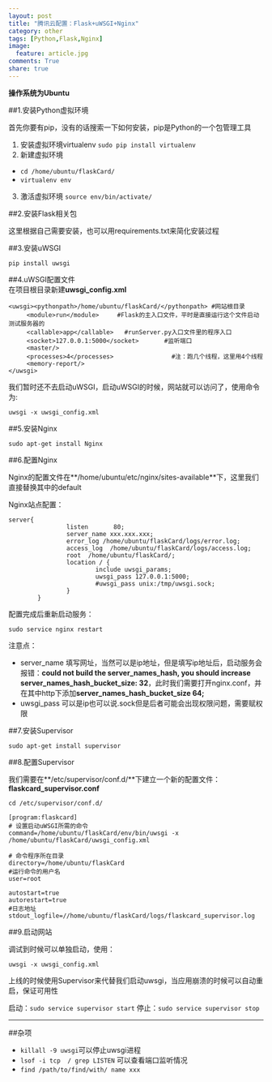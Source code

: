 ```yaml
---
layout: post
title: "腾讯云配置：Flask+uWSGI+Nginx"
category: other
tags: [Python,Flask,Nginx]
image:
  feature: article.jpg
comments: True
share: true
---
```



**操作系统为Ubuntu**

##1.安装Python虚拟环境

首先你要有pip，没有的话搜索一下如何安装，pip是Python的一个包管理工具

1. 安装虚拟环境virtualenv
`sudo pip install virtualenv`
2. 新建虚拟环境  
- `cd /home/ubuntu/flaskCard/`
- `virtualenv env` 
3. 激活虚拟环境
`source env/bin/activate/`

##2.安装Flask相关包

这里根据自己需要安装，也可以用requirements.txt来简化安装过程

##3.安装uWSGI

`pip install uwsgi`

##4.uWSGI配置文件  
在项目根目录新建**uwsgi_config.xml**  

```
<uwsgi><pythonpath>/home/ubuntu/flaskCard/</pythonpath> #网站根目录
     <module>run</module>     #Flask的主入口文件，平时是直接运行这个文件启动测试服务器的
     <callable>app</callable>   #runServer.py入口文件里的程序入口
     <socket>127.0.0.1:5000</socket>       #监听端口
     <master/>
     <processes>4</processes>                #注：跑几个线程，这里用4个线程
     <memory-report/>
</uwsgi>
```

我们暂时还不去启动uWSGI，启动uWSGI的时候，网站就可以访问了，使用命令为: 

`uwsgi -x uwsgi_config.xml `

##5.安装Nginx

`sudo apt-get install Nginx`

##6.配置Nginx

Nginx的配置文件在**/home/ubuntu/etc/nginx/sites-available**下，这里我们直接替换其中的default

Nginx站点配置：


```
server{
                listen       80;
                server_name xxx.xxx.xxx;
                error_log /home/ubuntu/flaskCard/logs/error.log;
                access_log  /home/ubuntu/flaskCard/logs/access.log;
                root  /home/ubuntu/flaskCard/;
                location / {
                        include uwsgi_params;
                        uwsgi_pass 127.0.0.1:5000;
                        #uwsgi_pass unix:/tmp/uwsgi.sock;
                }
        }
```

配置完成后重新启动服务：

`sudo service nginx restart`

注意点：

- server_name 填写网址，当然可以是ip地址，但是填写ip地址后，启动服务会报错：**could not build the server_names_hash, you should increase server_names_hash_bucket_size: 32**，此时我们需要打开nginx.conf，并在其中http下添加**server_names_hash_bucket_size 64;** 
- uwsgi_pass 可以是ip也可以说.sock但是后者可能会出现权限问题，需要赋权限


##7.安装Supervisor

`sudo apt-get install supervisor`

##8.配置Supervisor

我们需要在**/etc/supervisor/conf.d/**下建立一个新的配置文件：**flaskcard_supervisor.conf**

`cd /etc/supervisor/conf.d/`

```
[program:flaskcard]
# 设置启动uWSGI所需的命令
command=/home/ubuntu/flaskCard/env/bin/uwsgi -x /home/ubuntu/flaskCard/uwsgi_config.xml

# 命令程序所在目录
directory=/home/ubuntu/flaskCard
#运行命令的用户名
user=root
    
autostart=true
autorestart=true
#日志地址
stdout_logfile=//home/ubuntu/flaskCard/logs/flaskcard_supervisor.log
```

##9.启动网站

调试到时候可以单独启动，使用：

`uwsgi -x uwsgi_config.xml `

上线的时候使用Supervisor来代替我们启动uwsgi，当应用崩溃的时候可以自动重启，保证可用性

启动：`sudo service supervisor start`
停止：`sudo service supervisor stop`


--------------------
##杂项

- `killall -9 uwsgi`可以停止uwsgi进程
- `lsof -i tcp  / grep LISTEN`  可以查看端口监听情况
- `find /path/to/find/with/ name xxx`
